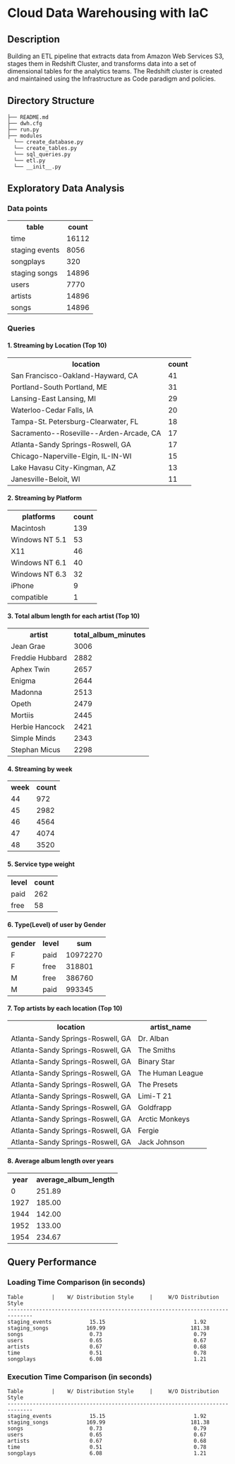 # Cloud Data Warehousing with IaC 

## Description
Building an ETL pipeline that extracts data from Amazon Web Services S3, stages them in Redshift Cluster, and transforms data into a set of dimensional tables for the analytics teams. The Redshift cluster is created and maintained using the Infrastructure as Code paradigm and policies.

## Directory Structure

    ├── README.md
    ├── dwh.cfg
    ├── run.py
    ├── modules
      └── create_database.py
      └── create_tables.py
      └── sql_queries.py
      └── etl.py
      └── __init__.py

## Exploratory Data Analysis
### Data points
<table>
    <tr>
        <th>table</th>
        <th>count</th>
    </tr>
    <tr>
        <td>time</td>
        <td>16112</td>
    </tr>
    <tr>
        <td>staging events</td>
        <td>8056</td>
    </tr>
    <tr>
        <td>songplays</td>
        <td>320</td>
    </tr>
    <tr>
        <td>staging songs</td>
        <td>14896</td>
    </tr>
    <tr>
        <td>users</td>
        <td>7770</td>
    </tr>
    <tr>
        <td>artists</td>
        <td>14896</td>
    </tr>
    <tr>
        <td>songs</td>
        <td>14896</td>
    </tr>
</table>

### Queries
#### 1. Streaming by Location (Top 10)
<table>
    <tr>
        <th>location</th>
        <th>count</th>
    </tr>
    <tr>
        <td>San Francisco-Oakland-Hayward, CA</td>
        <td>41</td>
    </tr>
    <tr>
        <td>Portland-South Portland, ME</td>
        <td>31</td>
    </tr>
    <tr>
        <td>Lansing-East Lansing, MI</td>
        <td>29</td>
    </tr>
    <tr>
        <td>Waterloo-Cedar Falls, IA</td>
        <td>20</td>
    </tr>
    <tr>
        <td>Tampa-St. Petersburg-Clearwater, FL</td>
        <td>18</td>
    </tr>
    <tr>
        <td>Sacramento--Roseville--Arden-Arcade, CA</td>
        <td>17</td>
    </tr>
    <tr>
        <td>Atlanta-Sandy Springs-Roswell, GA</td>
        <td>17</td>
    </tr>
    <tr>
        <td>Chicago-Naperville-Elgin, IL-IN-WI</td>
        <td>15</td>
    </tr>
    <tr>
        <td>Lake Havasu City-Kingman, AZ</td>
        <td>13</td>
    </tr>
    <tr>
        <td>Janesville-Beloit, WI</td>
        <td>11</td>
    </tr>
</table>

#### 2. Streaming by Platform
<table>
    <tr>
        <th>platforms</th>
        <th>count</th>
    </tr>
    <tr>
        <td>Macintosh</td>
        <td>139</td>
    </tr>
    <tr>
        <td>Windows NT 5.1</td>
        <td>53</td>
    </tr>
    <tr>
        <td>X11</td>
        <td>46</td>
    </tr>
    <tr>
        <td>Windows NT 6.1</td>
        <td>40</td>
    </tr>
    <tr>
        <td>Windows NT 6.3</td>
        <td>32</td>
    </tr>
    <tr>
        <td>iPhone</td>
        <td>9</td>
    </tr>
    <tr>
        <td>compatible</td>
        <td>1</td>
    </tr>
</table>

#### 3. Total album length for each artist (Top 10)
<table>
    <tr>
        <th>artist</th>
        <th>total_album_minutes</th>
    </tr>
    <tr>
        <td>Jean Grae</td>
        <td>3006</td>
    </tr>
    <tr>
        <td>Freddie Hubbard</td>
        <td>2882</td>
    </tr>
    <tr>
        <td>Aphex Twin</td>
        <td>2657</td>
    </tr>
    <tr>
        <td>Enigma</td>
        <td>2644</td>
    </tr>
    <tr>
        <td>Madonna</td>
        <td>2513</td>
    </tr>
    <tr>
        <td>Opeth</td>
        <td>2479</td>
    </tr>
    <tr>
        <td>Mortiis</td>
        <td>2445</td>
    </tr>
    <tr>
        <td>Herbie Hancock</td>
        <td>2421</td>
    </tr>
    <tr>
        <td>Simple Minds</td>
        <td>2343</td>
    </tr>
    <tr>
        <td>Stephan Micus</td>
        <td>2298</td>
    </tr>
</table>

#### 4. Streaming by week
<table>
    <tr>
        <th>week</th>
        <th>count</th>
    </tr>
    <tr>
        <td>44</td>
        <td>972</td>
    </tr>
    <tr>
        <td>45</td>
        <td>2982</td>
    </tr>
    <tr>
        <td>46</td>
        <td>4564</td>
    </tr>
    <tr>
        <td>47</td>
        <td>4074</td>
    </tr>
    <tr>
        <td>48</td>
        <td>3520</td>
    </tr>
</table>

#### 5. Service type weight
<table>
    <tr>
        <th>level</th>
        <th>count</th>
    </tr>
    <tr>
        <td>paid</td>
        <td>262</td>
    </tr>
    <tr>
        <td>free</td>
        <td>58</td>
    </tr>
</table>

#### 6. Type(Level) of user by Gender
<table>
    <tr>
        <th>gender</th>
        <th>level</th>
        <th>sum</th>
    </tr>
    <tr>
        <td>F</td>
        <td>paid</td>
        <td>10972270</td>
    </tr>
    <tr>
        <td>F</td>
        <td>free</td>
        <td>318801</td>
    </tr>
    <tr>
        <td>M</td>
        <td>free</td>
        <td>386760</td>
    </tr>
    <tr>
        <td>M</td>
        <td>paid</td>
        <td>993345</td>
    </tr>
</table>

#### 7. Top artists by each location (Top 10)
<table>
    <tr>
        <th>location</th>
        <th>artist_name</th>
    </tr>
    <tr>
        <td>Atlanta-Sandy Springs-Roswell, GA</td>
        <td>Dr. Alban</td>
    </tr>
    <tr>
        <td>Atlanta-Sandy Springs-Roswell, GA</td>
        <td>The Smiths</td>
    </tr>
    <tr>
        <td>Atlanta-Sandy Springs-Roswell, GA</td>
        <td>Binary Star</td>
    </tr>
    <tr>
        <td>Atlanta-Sandy Springs-Roswell, GA</td>
        <td>The Human League</td>
    </tr>
    <tr>
        <td>Atlanta-Sandy Springs-Roswell, GA</td>
        <td>The Presets</td>
    </tr>
    <tr>
        <td>Atlanta-Sandy Springs-Roswell, GA</td>
        <td>Limi-T 21</td>
    </tr>
    <tr>
        <td>Atlanta-Sandy Springs-Roswell, GA</td>
        <td>Goldfrapp</td>
    </tr>
    <tr>
        <td>Atlanta-Sandy Springs-Roswell, GA</td>
        <td>Arctic Monkeys</td>
    </tr>
    <tr>
        <td>Atlanta-Sandy Springs-Roswell, GA</td>
        <td>Fergie</td>
    </tr>
    <tr>
        <td>Atlanta-Sandy Springs-Roswell, GA</td>
        <td>Jack Johnson</td>
    </tr>
</table>

#### 8. Average album length over years
<table>
    <tr>
        <th>year</th>
        <th>average_album_length</th>
    </tr>
    <tr>
        <td>0</td>
        <td>251.89</td>
    </tr>
    <tr>
        <td>1927</td>
        <td>185.00</td>
    </tr>
    <tr>
        <td>1944</td>
        <td>142.00</td>
    </tr>
    <tr>
        <td>1952</td>
        <td>133.00</td>
    </tr>
    <tr>
        <td>1954</td>
        <td>234.67</td>
    </tr>
</table>
    
## Query Performance
### Loading Time Comparison (in seconds)

    Table         |    W/ Distribution Style     |     W/O Distribution Style
    ------------------------------------------------------------------------------
    staging_events            15.15                            1.92 
    staging_songs            169.99                           181.38 
    songs                     0.73                             0.79 
    users                     0.65                             0.67 
    artists                   0.67                             0.68 
    time                      0.51                             0.78 
    songplays                 6.08                             1.21 

### Execution Time Comparison (in seconds)

    Table         |    W/ Distribution Style     |     W/O Distribution Style
    ------------------------------------------------------------------------------
    staging_events            15.15                            1.92 
    staging_songs            169.99                           181.38 
    songs                     0.73                             0.79 
    users                     0.65                             0.67 
    artists                   0.67                             0.68 
    time                      0.51                             0.78 
    songplays                 6.08                             1.21     
        

    
    

